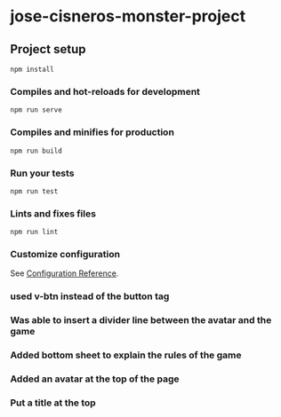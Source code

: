 # jose-cisneros-monster-project

## Project setup
```
npm install
```

### Compiles and hot-reloads for development
```
npm run serve
```

### Compiles and minifies for production
```
npm run build
```

### Run your tests
```
npm run test
```

### Lints and fixes files
```
npm run lint
```

### Customize configuration
See [Configuration Reference](https://cli.vuejs.org/config/).

### used v-btn instead of the button tag
### Was able to insert a divider line between the avatar and the game
### Added bottom sheet to explain the rules of the game
### Added an avatar at the top of the page
### Put a title at the top

